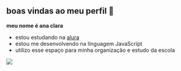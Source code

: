 ## boas vindas ao meu perfil 🖤

**meu nome é ana clara** 



- estou estudando na [alura](htts.//www.alura.com.br)
- estou me desenvolvendo na linguagem JavaScript
- utilizo esse espaço para minha organizaçâo e estudo da escola 

![](https://github.com/user-attachments/assets/22d73317-af89-40a6-92aa-4d5b766520ff)


